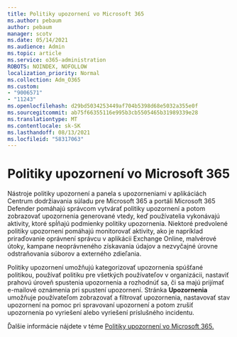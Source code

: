 ```yaml
---
title: Politiky upozornení vo Microsoft 365
ms.author: pebaum
author: pebaum
manager: scotv
ms.date: 05/14/2021
ms.audience: Admin
ms.topic: article
ms.service: o365-administration
ROBOTS: NOINDEX, NOFOLLOW
localization_priority: Normal
ms.collection: Adm_O365
ms.custom:
- "9006571"
- "11243"
ms.openlocfilehash: d29bd5034253449af704b5398d68e5032a355e0f
ms.sourcegitcommit: ab75f66355116e995b3cb5505465b31989339e28
ms.translationtype: MT
ms.contentlocale: sk-SK
ms.lasthandoff: 08/13/2021
ms.locfileid: "58317063"
---
```

# <a name="alert-policies-in-microsoft-365"></a>Politiky upozornení vo Microsoft 365

Nástroje politiky upozornení a panela s upozorneniami v aplikáciách Centrum dodržiavania súladu pre Microsoft 365 a portáli Microsoft 365 Defender pomáhajú správcom vytvárať politiky upozornení a potom zobrazovať upozornenia generované vtedy, keď používatelia vykonávajú aktivity, ktoré spĺňajú podmienky politiky upozornenia. Niektoré predvolené politiky upozornení pomáhajú monitorovať aktivity, ako je napríklad priraďovanie oprávnení správcu v aplikácii Exchange Online, malvérové útoky, kampane neoprávneného získavania údajov a nezvyčajné úrovne odstraňovania súborov a externého zdieľania.

Politiky upozornení umožňujú kategorizovať upozornenia spúšťané politikou, používať politiku pre všetkých používateľov v organizácii, nastaviť prahovú úroveň spustenia upozornenia a rozhodnúť sa, či sa majú prijímať e-mailové oznámenia pri spustení upozornení. Stránka **Upozornenia** umožňuje používateľom zobrazovať a filtrovať upozornenia, nastavovať stav upozornení na pomoc pri spravovaní upozornení a potom zrušiť upozornenia po vyriešení alebo vyriešení príslušného incidentu.

Ďalšie informácie nájdete v téme [Politiky upozornení vo Microsoft 365.](https://docs.microsoft.com/microsoft-365/compliance/alert-policies)
